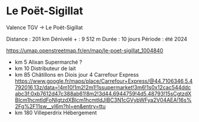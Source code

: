 # Le Poët-Sigillat

Valence TGV -> Le Poët-Sigillat

Distance : 201 km
Dénivelé + : 9 512 m
Durée : 10 jours
Période : été 2024

https://umap.openstreetmap.fr/en/map/le-poet-sigillat_1004840

- km 5 Alixan Supermarché ?
- km 10 Distributeur de lait 
- km 85 Châtillons en Diois jour 4 Carrefour Express https://www.google.fr/maps/place/Carrefour+Express/@44.7106346,5.4792016,13z/data=!4m10!1m2!2m1!1ssupermarket!3m6!1s0x12cac544ddcabc3f:0xb7612d47c388ab61!8m2!3d44.6944759!4d5.48793!15sCgtzdXBlcm1hcmtldFoNIgtzdXBlcm1hcmtldJIBC3N1cGVybWFya2V04AEA!16s%2Fg%2F11sw__vl6m?hl=en&entry=ttu
- km 180 Villeperdrix Hébergement
